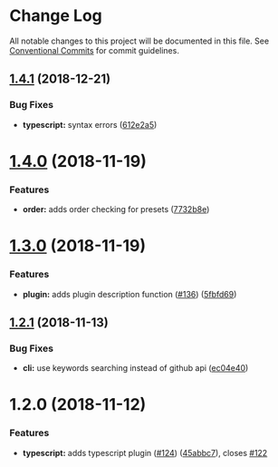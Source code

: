 # Change Log

All notable changes to this project will be documented in this file.
See [Conventional Commits](https://conventionalcommits.org) for commit guidelines.

## [1.4.1](https://github.com/clippedjs/clipped/compare/@clipped/plugin-typescript@1.4.0...@clipped/plugin-typescript@1.4.1) (2018-12-21)


### Bug Fixes

* **typescript:** syntax errors ([612e2a5](https://github.com/clippedjs/clipped/commit/612e2a5))





# [1.4.0](https://github.com/clippedjs/clipped/compare/@clipped/plugin-typescript@1.3.0...@clipped/plugin-typescript@1.4.0) (2018-11-19)


### Features

* **order:** adds order checking for presets ([7732b8e](https://github.com/clippedjs/clipped/commit/7732b8e))





# [1.3.0](https://github.com/clippedjs/clipped/compare/@clipped/plugin-typescript@1.2.1...@clipped/plugin-typescript@1.3.0) (2018-11-19)


### Features

* **plugin:** adds plugin description function ([#136](https://github.com/clippedjs/clipped/issues/136)) ([5fbfd69](https://github.com/clippedjs/clipped/commit/5fbfd69))





<a name="1.2.1"></a>
## [1.2.1](https://github.com/clippedjs/clipped/compare/@clipped/plugin-typescript@1.2.0...@clipped/plugin-typescript@1.2.1) (2018-11-13)


### Bug Fixes

* **cli:** use keywords searching instead of github api ([ec04e40](https://github.com/clippedjs/clipped/commit/ec04e40))





<a name="1.2.0"></a>
# 1.2.0 (2018-11-12)


### Features

* **typescript:** adds typescript plugin ([#124](https://github.com/clippedjs/clipped/issues/124)) ([45abbc7](https://github.com/clippedjs/clipped/commit/45abbc7)), closes [#122](https://github.com/clippedjs/clipped/issues/122)
